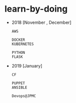 # learn-by-doing

-   2018 [November , December]

        AWS
        
        DOCKER
        KUBERNETES
        
        PYTHON
        FLASK
        
        
-   2019 [January]

        CF
        
        PUPPET
        ANSIBLE 
        
        Devops@JPMC 
        
        

    